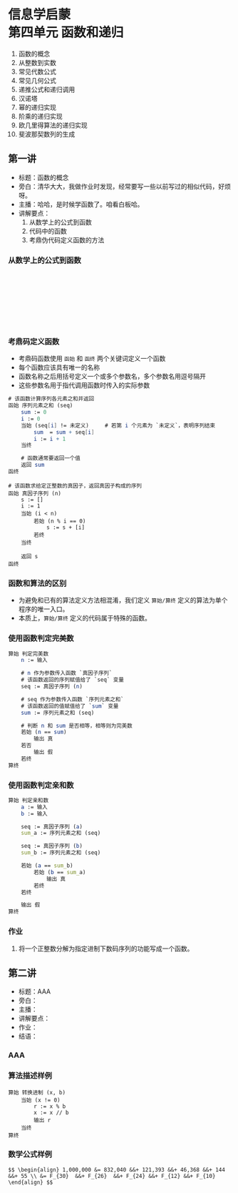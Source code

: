 # 信息学启蒙<br/>第四单元 函数和递归

1. 函数的概念
1. 从整数到实数
1. 常见代数公式
1. 常见几何公式
1. 递推公式和递归调用
1. 汉诺塔
1. 幂的递归实现
1. 阶乘的递归实现
1. 欧几里得算法的递归实现
1. 斐波那契数列的生成

		
## 第一讲

- 标题：函数的概念
- 旁白：清华大大，我做作业时发现，经常要写一些以前写过的相似代码，好烦呀。
- 主播：哈哈，是时候学函数了。咱看白板哈。
- 讲解要点：
   1. 从数学上的公式到函数
   1. 代码中的函数
   1. 考鼎伪代码定义函数的方法

	
### 从数学上的公式到函数

<br/>
<br/>
<br/>
<br/>
<br/>
<br/>
<br/>

	
### 考鼎码定义函数

- 考鼎码函数使用 `函始` 和 `函终` 两个关键词定义一个函数
- 每个函数应该具有唯一的名称
- 函数名称之后用括号定义一个或多个参数名，多个参数名用逗号隔开
- 这些参数名用于指代调用函数时传入的实际参数

```mathematica
# 该函数计算序列各元素之和并返回
函始 序列元素之和 (seq)
    sum := 0
    i := 0
    当始 (seq[i] != 未定义)     # 若第 i 个元素为 `未定义`，表明序列结束
        sum  = sum + seq[i]
        i := i + 1
    当终

    # 函数通常要返回一个值
    返回 sum
函终
```

	
```
# 该函数求给定正整数的真因子，返回真因子构成的序列
函始 真因子序列 (n)
    s := []
    i := 1
    当始 (i < n)
        若始 (n % i == 0)
            s := s + [i]
        若终
    当终

    返回 s
函终
```

	
### 函数和算法的区别

- 为避免和已有的算法定义方法相混淆，我们定义 `算始/算终` 定义的算法为单个程序的唯一入口。
- 本质上，`算始/算终` 定义的代码属于特殊的函数。

	
### 使用函数判定完美数

```mathematica
算始 判定完美数
    n := 输入

    # n 作为参数传入函数 `真因子序列`
    # 该函数返回的序列赋值给了 `seq` 变量
    seq := 真因子序列 (n)

    # seq 作为参数传入函数 `序列元素之和`
    # 该函数返回的值赋值给了 `sum` 变量
    sum := 序列元素之和 (seq)

    # 判断 n 和 sum 是否相等，相等则为完美数
    若始 (n == sum)
        输出 真
    若否
        输出 假
    若终
算终
```

	
### 使用函数判定亲和数

```mathematica
算始 判定亲和数
    a := 输入
    b := 输入

    seq := 真因子序列 (a)
    sum_a := 序列元素之和 (seq)

    seq := 真因子序列 (b)
    sum_b := 序列元素之和 (seq)

    若始 (a == sum_b)
        若始 (b == sum_a)
            输出 真
        若终
    若终

    输出 假
算终
```

	
### 作业

1) 将一个正整数分解为指定进制下数码序列的功能写成一个函数。

		
## 第二讲

- 标题：AAA
- 旁白：
- 主播：
- 讲解要点：
- 作业：
- 结语：

	
### AAA<!-- .element: class="fragment fade-out" -->

### 算法描述样例

```console
算始 转换进制 (x, b)
    当始 (x != 0)
        r := x % b
        x := x // b
        输出 r
    当终
算终
```

### 数学公式样例

`$$
\begin{align}
  1,000,000 &= 832,040 &&+ 121,393 &&+ 46,368 &&+ 144    &&+ 55 \\
            &= F_{30}  &&+ F_{26}  &&+ F_{24} &&+ F_{12} &&+ F_{10}
\end{align}
$$`

